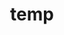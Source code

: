 ---
layout: page
title: temp
name: Victor Velasco-Pardo
role: Postdoctoral researcher
#img: assets/img/group-members/victor
importance: 8
#website: "/catalina/"
#scholar: "https://scholar.google.co.uk/citations?user=lkdrwm0AAAAJ&hl=en"
#github: "https://github.com/catavallejos"
#twitter: "https://twitter.com/CataVallejosM"
#blog: "https://www.blog.com"
#linkedin: "https://www.linkedin.com"
---